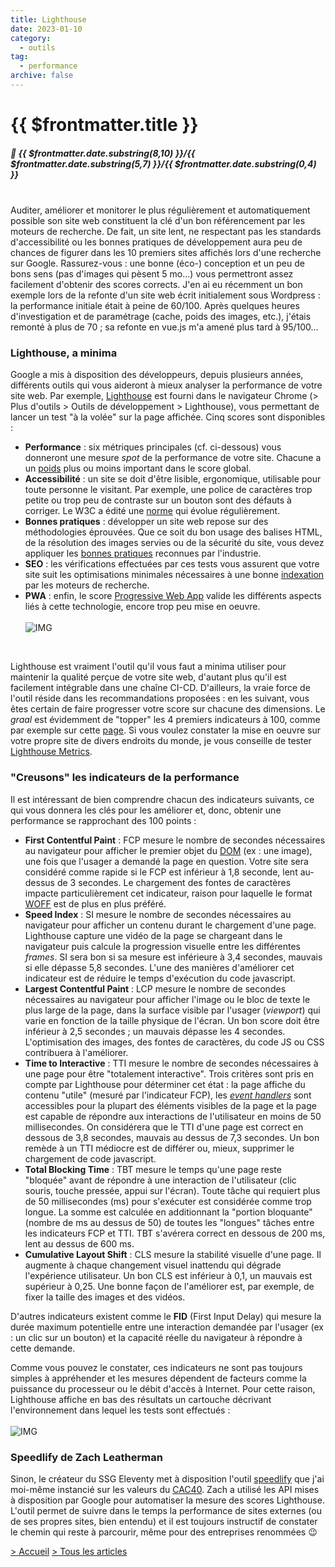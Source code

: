 ```yaml
---
title: Lighthouse
date: 2023-01-10
category:
  - outils
tag:
  - performance
archive: false
---
```

# {{ $frontmatter.title }}
##### :calendar: {{ $frontmatter.date.substring(8,10) }}/{{ $frontmatter.date.substring(5,7) }}/{{ $frontmatter.date.substring(0,4) }}<br><br>

Auditer, améliorer et monitorer le plus régulièrement et automatiquement possible son site web constituent la clé d'un bon référencement par les moteurs de recherche. De fait, un site lent, ne respectant pas les standards d'accessibilité ou les bonnes pratiques de développement aura peu de chances de figurer dans les 10 premiers sites affichés lors d'une recherche sur Google. Rassurez-vous : une bonne (éco-) conception et un peu de bons sens (pas d'images qui pèsent 5 mo...) vous permettront assez facilement d'obtenir des scores corrects. J'en ai eu récemment un bon exemple lors de la refonte d'un site web écrit initialement sous Wordpress : la performance initiale était à peine de 60/100. Après quelques heures d'investigation et de paramétrage (cache, poids des images, etc.), j'étais remonté à plus de 70 ; sa refonte en vue.js m'a amené plus tard à 95/100...

### Lighthouse, a minima
Google a mis à disposition des développeurs, depuis plusieurs années, différents outils qui vous aideront à mieux analyser la performance de votre site web. Par exemple, [Lighthouse] est fourni dans le navigateur Chrome (> Plus d'outils > Outils de développement > Lighthouse), vous permettant de lancer un test "à la volée" sur la page affichée. Cinq scores sont disponibles :

- **Performance** : six métriques principales (cf. ci-dessous) vous donneront une mesure *spot* de la performance de votre site. Chacune a un [poids] plus ou moins important dans le score global.
- **Accessibilité** : un site se doit d'être lisible, ergonomique, utilisable pour toute personne le visitant. Par exemple, une police de caractères trop petite ou trop peu de contraste sur un bouton sont des défauts à corriger. Le W3C a édité une [norme] qui évolue régulièrement.
- **Bonnes pratiques** : développer un site web repose sur des méthodologies éprouvées. Que ce soit du bon usage des balises HTML, de la résolution des images servies ou de la sécurité du site, vous devez appliquer les [bonnes pratiques] reconnues par l'industrie.
- **SEO** : les vérifications effectuées par ces tests vous assurent que votre site suit les optimisations minimales nécessaires à une bonne [indexation] par les moteurs de recherche. 
- **PWA** : enfin, le score [Progressive Web App] valide les différents aspects liés à cette technologie, encore trop peu mise en oeuvre.
<br><br>
![IMG](/assets/img/lighthouse.webp "Scores Lighthouse sur la page d'accueil du blog")
<br>

Lighthouse est vraiment l'outil qu'il vous faut a minima utiliser pour maintenir la qualité perçue de votre site web, d'autant plus qu'il est facilement intégrable dans une chaîne CI-CD. D'ailleurs, la vraie force de l'outil réside dans les recommandations proposées : en les suivant, vous êtes certain de faire progresser votre score sur chacune des dimensions. Le *graal* est évidemment de "topper" les 4 premiers indicateurs à 100, comme par exemple sur cette [page]. Si vous voulez constater la mise en oeuvre sur votre propre site de divers endroits du monde, je vous conseille de tester [Lighthouse Metrics].

### "Creusons" les indicateurs de la performance
Il est intéressant de bien comprendre chacun des indicateurs suivants, ce qui vous donnera les clés pour les améliorer et, donc, obtenir une performance se rapprochant des 100 points :

- **First Contentful Paint** : FCP mesure le nombre de secondes nécessaires au navigateur pour afficher le premier objet du [DOM] (ex : une image), une fois que l'usager a demandé la page en question. Votre site sera considéré comme rapide si le FCP est inférieur à 1,8 seconde, lent au-dessus de 3 secondes. Le chargement des fontes de caractères impacte particulièrement cet indicateur, raison pour laquelle le format [WOFF] est de plus en plus préféré.
- **Speed Index** :	SI mesure le nombre de secondes nécessaires au navigateur pour afficher un contenu durant le chargement d'une page. Lighthouse capture une vidéo de la page se chargeant dans le navigateur puis calcule la progression visuelle entre les différentes *frames*. SI sera bon si sa mesure est inférieure à 3,4 secondes, mauvais si elle dépasse 5,8 secondes. L'une des manières d'améliorer cet indicateur est de réduire le temps d'exécution du code javascript.
- **Largest Contentful Paint** : LCP mesure le nombre de secondes nécessaires au navigateur pour afficher l'image ou le bloc de texte le plus large de la page, dans la surface visible par l'usager (*viewport*) qui varie en fonction de la taille physique de l'écran. Un bon score doit être inférieur à 2,5 secondes ; un mauvais dépasse les 4 secondes. L'optimisation des images, des fontes de caractères, du code JS ou CSS contribuera à l'améliorer.
- **Time to Interactive**	: TTI mesure le nombre de secondes nécessaires à une page pour être "totalement interactive". Trois critères sont pris en compte par Lighthouse pour déterminer cet état : la page affiche du contenu "utile" (mesuré par l'indicateur FCP), les [*event handlers*] sont accessibles pour la plupart des éléments visibles de la page et la page est capable de répondre aux interactions de l'utilisateur en moins de 50 millisecondes. On considérera que le TTI d'une page est correct en dessous de 3,8 secondes, mauvais au dessus de 7,3 secondes. Un bon remède à un TTI médiocre est de différer ou, mieux, supprimer le chargement de code javascript.
- **Total Blocking Time**	: TBT mesure le temps qu'une page reste "bloquée" avant de répondre à une interaction de l'utilisateur (clic souris, touche pressée, appui sur l'écran). Toute tâche qui requiert plus de 50 millisecondes (ms) pour s'exécuter est considérée comme trop longue. La somme est calculée en additionnant la "portion bloquante" (nombre de ms au dessus de 50) de toutes les "longues" tâches entre les indicateurs FCP et TTI. TBT s'avérera correct en dessous de 200 ms, lent au dessus de 600 ms.
- **Cumulative Layout Shift** :	CLS mesure la stabilité visuelle d'une page. Il augmente à chaque changement visuel inattendu qui dégrade l'expérience utilisateur. Un bon CLS est inférieur à 0,1, un mauvais est supérieur à 0,25. Une bonne façon de l'améliorer est, par exemple, de fixer la taille des images et des vidéos.

D'autres indicateurs existent comme le **FID** (First Input Delay) qui mesure la durée maximum potentielle entre une interaction demandée par l'usager (ex : un clic sur un bouton) et la capacité réelle du navigateur à répondre à cette demande. 

Comme vous pouvez le constater, ces indicateurs ne sont pas toujours simples à appréhender et les mesures dépendent de facteurs comme la puissance du processeur ou le débit d'accès à Internet. Pour cette raison, Lighthouse affiche en bas des résultats un cartouche décrivant l'environnement dans lequel les tests sont effectués :
<br><br>
![IMG](/assets/img/mesures_lighthouse.webp "Références de mesures Lighthouse")
<br>

### Speedlify de Zach Leatherman
Sinon, le créateur du SSG Eleventy met à disposition l'outil [speedlify] que j'ai moi-même instancié sur les valeurs du [CAC40]. Zach a utilisé les API mises à disposition par Google pour automatiser la mesure des scores Lighthouse. L'outil permet de suivre dans le temps la performance de sites externes (ou de ses propres sites, bien entendu) et il est toujours instructif de constater le chemin qui reste à parcourir, même pour des entreprises renommées :wink:



[> Accueil](/) [> Tous les articles](/articles)

[Core Web Vitals]: https://web.dev/vitals-tools/
[poids]: https://developer.chrome.com/docs/lighthouse/performance/performance-scoring/
[Lighthouse]: https://developer.chrome.com/docs/lighthouse/overview/
[Lighthouse Metrics]: https://lighthouse-metrics.com/
[speedlify]: https://www.zachleat.com/web/speedlify/
[bonnes pratiques]: https://developer.chrome.com/docs/lighthouse/best-practices/
[CAC40]: https://speedlifycac40.andretonic.fr/
[page]: https://www.speedlify.dev/eleventy-starters/
[Progressive Web App]: https://fr.wikipedia.org/wiki/Progressive_web_app
[indexation]: https://www.seo.fr/definition/seo-definition
[norme]: https://www.w3.org/WAI/standards-guidelines/
[DOM]: https://developer.mozilla.org/fr/docs/Web/API/Document_Object_Model
[WOFF]: https://fr.wikipedia.org/wiki/Web_Open_Font_Format
[*event handlers*]: https://developer.mozilla.org/en-US/docs/Web/Events/Event_handlers